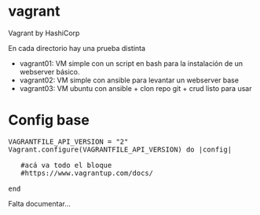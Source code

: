 # vagrant
Vagrant by HashiCorp

En cada directorio hay una prueba distinta
- vagrant01: VM simple con un script en bash para la instalación de un webserver básico.
- vagrant02: VM simple con ansible para levantar un webserver base
- vagrant03: VM ubuntu con ansible + clon repo git + crud listo para usar

# Config base
<pre>
VAGRANTFILE_API_VERSION = "2"
Vagrant.configure(VAGRANTFILE_API_VERSION) do |config|
  
   #acá va todo el bloque
   #https://www.vagrantup.com/docs/
  
end
</pre>


Falta documentar...
